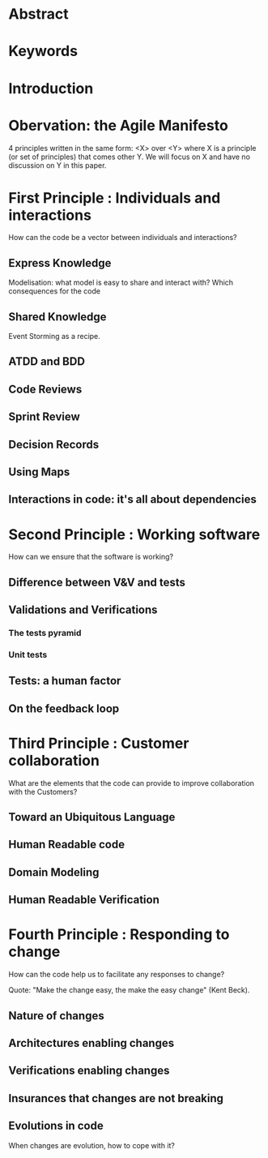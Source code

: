# Abstract

# Keywords

# Introduction

# Obervation: the Agile Manifesto

4 principles written in the same form:
&lt;X&gt; over &lt;Y&gt;
where X is a principle (or set of principles) that comes other Y.
We will focus on X and have no discussion on Y in this paper. 

# First Principle : Individuals and interactions

How can the code be a vector between individuals and interactions?

## Express Knowledge
Modelisation: what model is easy to share and interact with?  Which consequences for the code

## Shared Knowledge
Event Storming as a recipe.

## ATDD and BDD

## Code Reviews

## Sprint Review


## Decision Records

## Using Maps

## Interactions in code: it's all about dependencies

# Second Principle : Working software 

How can we ensure that the software is working?

## Difference between V&V and tests

## Validations and Verifications

### The tests pyramid

### Unit tests 

## Tests: a human factor

## On the feedback loop


# Third Principle : Customer collaboration 

What are the elements that the code can provide to improve collaboration with the Customers?

## Toward an Ubiquitous Language

## Human Readable code

## Domain Modeling

## Human Readable Verification

# Fourth Principle : Responding to change

How can the code help us to facilitate any responses to change?

Quote: "Make the change easy, the make the easy change" (Kent Beck).

## Nature of changes

## Architectures enabling changes

## Verifications enabling changes

## Insurances that changes are not breaking

## Evolutions in code
When changes are evolution, how to cope with it?